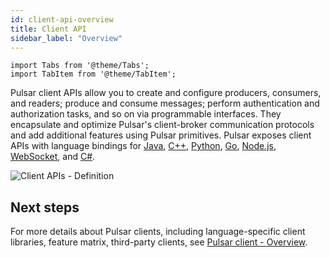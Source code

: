 ```yaml
---
id: client-api-overview
title: Client API
sidebar_label: "Overview"
---
```


````mdx-code-block
import Tabs from '@theme/Tabs';
import TabItem from '@theme/TabItem';
````

Pulsar client APIs allow you to create and configure producers, consumers, and readers; produce and consume messages; perform authentication and authorization tasks, and so on via programmable interfaces. They encapsulate and optimize Pulsar's client-broker communication protocols and add additional features using Pulsar primitives. Pulsar exposes client APIs with language bindings for [Java](client-libraries-java.md), [C++](client-libraries-cpp.md), [Python](client-libraries-python.md), [Go](client-libraries-go.md), [Node.js](client-libraries-node.md), [WebSocket](client-libraries-websocket.md), and [C#](client-libraries-dotnet.md).

![Client APIs - Definition](/assets/client-api-definition.svg)

## Next steps

For more details about Pulsar clients, including language-specific client libraries, feature matrix, third-party clients, see [Pulsar client - Overview](client-libraries.md).